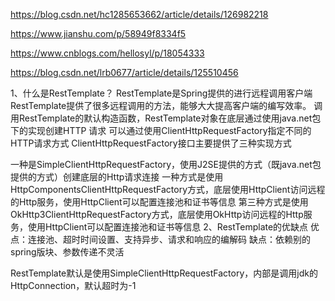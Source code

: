 https://blog.csdn.net/hc1285653662/article/details/126982218

https://www.jianshu.com/p/58949f8334f5

https://www.cnblogs.com/hellosyl/p/18054333

https://blog.csdn.net/lrb0677/article/details/125510456


1、什么是RestTemplate？
RestTemplate是Spring提供的进行远程调用客户端
RestTemplate提供了很多远程调用的方法，能够大大提高客户端的编写效率。
调用RestTemplate的默认构造函数，RestTemplate对象在底层通过使用java.net包下的实现创建HTTP 请求
可以通过使用ClientHttpRequestFactory指定不同的HTTP请求方式
ClientHttpRequestFactory接口主要提供了三种实现方式

一种是SimpleClientHttpRequestFactory，使用J2SE提供的方式（既java.net包提供的方式）创建底层的Http请求连接
一种方式是使用HttpComponentsClientHttpRequestFactory方式，底层使用HttpClient访问远程的Http服务，使用HttpClient可以配置连接池和证书等信息
第三种方式是使用OkHttp3ClientHttpRequestFactory方式，底层使用OkHttp访问远程的Http服务，使用HttpClient可以配置连接池和证书等信息
2、RestTemplate的优缺点
优点：连接池、超时时间设置、支持异步、请求和响应的编解码
缺点：依赖别的spring版块、参数传递不灵活



RestTemplate默认是使用SimpleClientHttpRequestFactory，内部是调用jdk的HttpConnection，默认超时为-1

